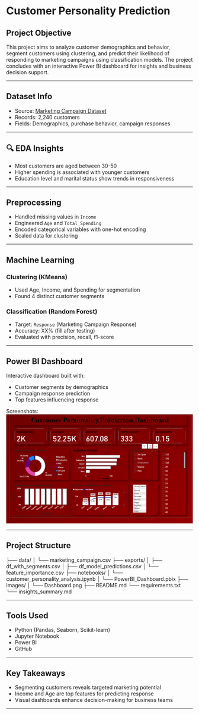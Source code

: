 # Customer Personality Prediction

##  Project Objective
This project aims to analyze customer demographics and behavior, segment customers using clustering, and predict their likelihood of responding to marketing campaigns using classification models. The project concludes with an interactive Power BI dashboard for insights and business decision support.

---

## Dataset Info
- Source: [Marketing Campaign Dataset](https://github.com/entbappy/Branching-tutorial/blob/master/marketing_campaign.csv)
- Records: 2,240 customers
- Fields: Demographics, purchase behavior, campaign responses

---

## 🔍 EDA Insights
- Most customers are aged between 30-50
- Higher spending is associated with younger customers
- Education level and marital status show trends in responsiveness

---

## Preprocessing
- Handled missing values in `Income`
- Engineered `Age` and `Total_Spending`
- Encoded categorical variables with one-hot encoding
- Scaled data for clustering

---

## Machine Learning
### Clustering (KMeans)
- Used Age, Income, and Spending for segmentation
- Found 4 distinct customer segments

### Classification (Random Forest)
- Target: `Response` (Marketing Campaign Response)
- Accuracy: XX% (fill after testing)
- Evaluated with precision, recall, f1-score

---

## Power BI Dashboard
Interactive dashboard built with:
- Customer segments by demographics
- Campaign response prediction
- Top features influencing response

Screenshots:
![Dashboard Preview](./images/Dashboard.png)

---

## Project Structure

├── data/
│ └── marketing_campaign.csv
├── exports/
│ ├── df_with_segments.csv
│ ├── df_model_predictions.csv
│ └── feature_importance.csv
├── notebooks/
│ └── customer_personality_analysis.ipynb
│ └── PowerBI_Dashboard.pbix
├── images/
│ └── Dashboard.png
├── README.md
└── requirements.txt
└── insights_summary.md

---

## Tools Used
- Python (Pandas, Seaborn, Scikit-learn)
- Jupyter Notebook
- Power BI
- GitHub

---

## Key Takeaways
- Segmenting customers reveals targeted marketing potential
- Income and Age are top features for predicting response
- Visual dashboards enhance decision-making for business teams

---

